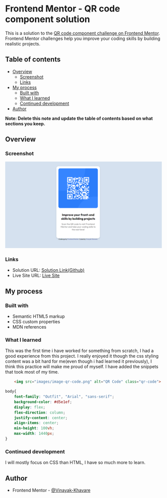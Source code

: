 # Frontend Mentor - QR code component solution

This is a solution to the [QR code component challenge on Frontend Mentor](https://www.frontendmentor.io/challenges/qr-code-component-iux_sIO_H). Frontend Mentor challenges help you improve your coding skills by building realistic projects. 

## Table of contents

- [Overview](#overview)
  - [Screenshot](#screenshot)
  - [Links](#links)
- [My process](#my-process)
  - [Built with](#built-with)
  - [What I learned](#what-i-learned)
  - [Continued development](#continued-development)
- [Author](#author)

**Note: Delete this note and update the table of contents based on what sections you keep.**

## Overview

### Screenshot

![](./screenshot.png)

### Links

- Solution URL: [Solution Link(Github)](https://github.com/Vinayak-Khavare/Frontend-Mentor/tree/main/Ch.%201%20-%20QR%20Code)
- Live Site URL: [Live Site](https://vinayak-khavare.github.io/Ch.1-QR-Code/)

## My process

### Built with

- Semantic HTML5 markup
- CSS custom properties
- MDN references

### What I learned

This was the first time i have worked for something from scratch, I had a good experience from this project. I really enjoyed it though the css styling content was a bit hard for me(even though i had learned it previously), I think this practice will make me proud of myself. I have added the snippets that took most of my time.

```html
    <img src="images/image-qr-code.png" alt="QR Code" class="qr-code">
```
```css
body{
    font-family: "Outfit", "Arial", "sans-serif";
    background-color: #d5e1ef;
    display: flex;
    flex-direction: column;
    justify-content: center;
    align-items: center;
    min-height: 100vh;
    max-width: 1440px;
}
```

### Continued development

I will mostly focus on CSS than HTML, I have so much more to learn.

## Author

- Frontend Mentor - [@Vinayak-Khavare](https://www.frontendmentor.io/profile/Vinayak-Khavare)